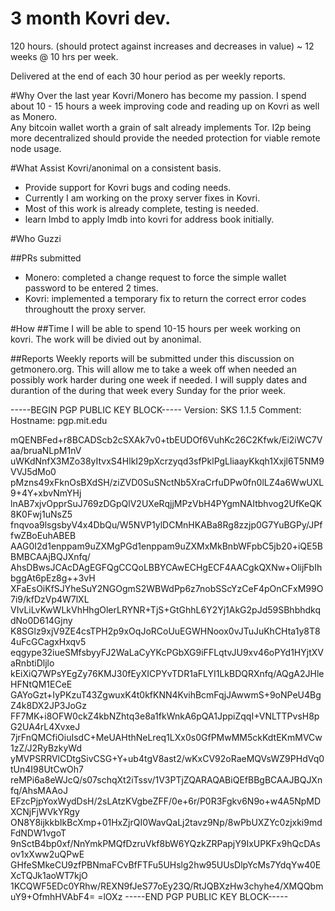 # 3 month Kovri dev.
120 hours. (should protect against increases and decreases in value) ~ 12 weeks @ 10 hrs per week.

Delivered at the end of each 30 hour period as per weekly reports.

#Why
Over the last year Kovri/Monero has become my passion.  I spend about 10 - 15 hours a week improving code and reading up on Kovri as well as Monero.  
Any bitcoin wallet worth a grain of salt already implements Tor.  I2p being more decentralized should provide the needed protection for viable remote node usage.

#What
Assist Kovri/anonimal on a consistent basis.
* Provide support for Kovri bugs and coding needs.
* Currently I am working on the proxy server fixes in Kovri.
* Most of this work is already complete, testing is needed.
* learn lmbd to apply lmdb into kovri for address book initially.

#Who
Guzzi

##PRs submitted  
* Monero: completed a change request to force the simple wallet password to be entered 2 times.
* Kovri: implemented a temporary fix to return the correct error codes throughoutt the proxy server.

#How
##Time
I will be able to spend 10-15 hours per week working on kovri.  The work will be divied out by anonimal.

##Reports
Weekly reports will be submitted under this discussion on getmonero.org.  This will allow me to take a week off when needed an possibly work harder during one week if needed. I will supply dates and durantion of the during that week every Sunday for the prior week.


-----BEGIN PGP PUBLIC KEY BLOCK-----
Version: SKS 1.1.5
Comment: Hostname: pgp.mit.edu

mQENBFed+r8BCADScb2cSXAk7v0+tbEUDOf6VuhKc26C2Kfwk/Ei2iWC7Vaa/bruaNLpM1nV
uWKdNnfX3MZo38yItvxS4HlkI29pXcrzyqd3sfPklPgLliaayKkqh1Xxjl6T5NM9VVJ5dMo0
pMzns49xFknOsBXdSH/ziZVD0SuSNctNb5XraCrfuDPw0fn0lLZ4a6WwUXL9+4Y+xbvNmYHj
lnAB7xjvOpprSuJ769zDGpQlV2UXeRqjjMPzVbH4PYgmNAItbhvog2UfKeQK8K0Fwj1uNsZ5
fnqvoa9lsgsbyV4x4DbQu/W5NVP1ylDCMnHKABa8Rg8zzjp0G7YuBGPy/JPffwZBoEuhABEB
AAG0I2d1enppam9uZXMgPGd1enppam9uZXMxMkBnbWFpbC5jb20+iQE5BBMBCAAjBQJXnfq/
AhsDBwsJCAcDAgEGFQgCCQoLBBYCAwECHgECF4AACgkQXNw+OlijFbIhbggAt6pEz8g++3vH
XFaEsOiKfSJYheSuY2NGOgmS2WBWdPp6z7nobSScYzCeF4pOnCFxM99O7i9/kfDzVp4W7lXL
VIvLiLvKwWLkVhHhgOlerLRYNR+TjS+GtGhhL6Y2Yj1AkG2pJd59SBhbhdkqdNo0D614Gjny
K8SGlz9xjV9ZE4csTPH2p9xOqJoRCoUuEGWHNoox0vJTuJuKhCHta1y8T84uFcGCagxHxqv5
eqgype32iueSMfsbyyFJ2WaLaCyYKcPGbXG9iFFLqtvJU9xv46oPYd1HYjtXVaRnbtiDljlo
kEiXiQ7WPsYEgZy76KMJ30fEyXICPYvTDR1aFLYI1LkBDQRXnfq/AQgA2JHleHFNtQM1ECeE
GAYoGzt+IyPKzuT43ZgwuxK4t0kfKNN4KvihBcmFqjJAwwmS+9oNPeU4BgZ4k8DX2JP3JoGz
FF7MK+i8OFW0ckZ4kbNZhtq3e8a1fkWnkA6pQA1JppiZqqI+VNLTTPvsH8pG2UA4rL4XvxeJ
7jrFnQMCfiOiuIsdC+MeUAHthNeLreq1LXx0s0GfPMwMM5ckKdtEKmMVCw1zZ/J2RyBzkyWd
yMVPSRRVlCDtgSivCSG+Y+ub4tgV8ast2/wKxCV92oRaeMQVsWZ9PHdVq0tUn4I98UtCwOh7
reMPi6a8eWJcQ/s07schqXt2iTssv/1V3PTjZQARAQABiQEfBBgBCAAJBQJXnfq/AhsMAAoJ
EFzcPjpYoxWydDsH/2sLAtzKVgbeZFF/0e+6r/P0R3Fgkv6N9o+w4A5NpMDXCNjFjWVkYRgy
ON8Y8ijkkbIkBcXmp+01HxZjrQI0WavQaLj2tavz9Np/8wPbUXZYc0zjxki9mdFdNDW1vgoT
9nSctB4bp0xf/NnYmkPMQfDzruVkf8bW6YQzkZRPapjY9IxUPKFx9hQcDAsov1xXww2uQPwE
GHfeSMkeCU9zfPBNmaFCvBfFTFu5UHslg2hw95UUsDlpYcMs7YdqYw40EXcTQJk1aoWT7kjO
1KCQWF5EDc0YRhw/REXN9fJeS77oEy23Q/RtJQBXzHw3chyhe4/XMQQbmuY9+OfmhHVAbF4=
=lOXz
-----END PGP PUBLIC KEY BLOCK-----
